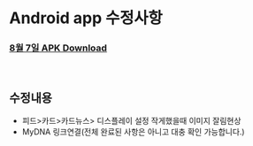 # Android app 수정사항
### [8월 7일 APK Download](https://github.com/invites-healthcare/invites/raw/master/app-debug.apk)
<br>

## 수정내용
 - 피드>카드>카드뉴스> 디스플레이 설정 작게했을때 이미지 잘림현상
 - MyDNA 링크연결(전체 완료된 사항은 아니고 대충 확인 가능합니다.)
